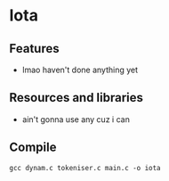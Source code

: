 # Iota

## Features
- lmao haven't done anything yet

## Resources and libraries
- ain't gonna use any cuz i can

## Compile
`gcc dynam.c tokeniser.c main.c -o iota`
